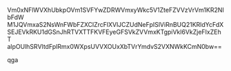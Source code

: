 Vm0xNFlWVXhUbkpOVm1SVFYwZDRWVmxyWkc5V1ZteFZVVzVrVm1KR2NIbFdW
M1JQVmxaS2NsWnFWbFZXClZrcFlXVlJCZUdNeFpISlViRnBUQ21KRldYcFdX
SEJEVkRKU1dGSnJhRTVXTTFKVFEyeGFSVkZVVmxKTgpiVkl6VkZjeFIxZEhT
alpOUlhSRVltdFplRmx0WXpsUVVXOUxXbTVrYmdvS2VXNWkKCmN0bw==

qga